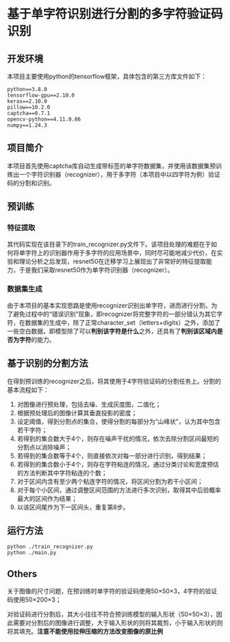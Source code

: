 # 基于单字符识别进行分割的多字符验证码识别

## 开发环境

本项目主要使用python的tensorflow框架，具体包含的第三方库文件如下：

```
python==3.8.0
tensorflow-gpu==2.10.0
keras==2.10.0
pillow==10.2.0
captcha==0.7.1
opencv-python==4.11.0.86
numpy==1.24.3
```

## 项目简介

本项目首先使用captcha库自动生成带标签的单字符数据集，并使用该数据集预训练出一个字符识别器（recognizer），用于多字符（本项目中以四字符为例）验证码的分割和识别。

## 预训练

### 特征提取

其代码实现在该目录下的train_recognizer.py文件下。该项目处理的难题在于如何将单字符上的识别器作用于多字符的应用场景中，同时尽可能地减少代价，在实验和理论分析之后发现，resnet50在迁移学习上展现出了非常好的特征提取能力，于是我们采取resnet50作为单字符识别器（recognizer）。

### 数据集生成

由于本项目的基本实现思路是使用recognizer识别出单字符，进而进行分割，为了避免过程中的“错误识别”现象，即recognizer将完整字符的一部分错认为其它字符，在数据集的生成中，除了正常character_set（letters+digits）之外，添加了一些空白数据，即模型除了可以**判别该字符是什么**之外，还具有了**判别该区域内是否为字符**的能力。

## 基于识别的分割方法

在得到预训练的recognizer之后，将其使用于4字符验证码的分割任务上。分割的基本流程如下：

1. 对图像进行预处理，包括去噪、生成灰度图，二值化；
2. 根据预处理后的图像计算其垂直投影的密度；
3. 设定阈值，得到分割点的集合，使得分割的每部分为“山峰状”，认为其中包含若干字符；
4. 若得到的集合数大于4个，则存在噪声干扰的情况，依次去除分割区间最短的分割点以消除噪声；
5. 若得到的集合数等于4个，则直接依次对每一部分进行识别，得到结果；
6. 若得到的集合数小于4个，则存在字符粘连的情况，通过分类讨论和宽度预估的方法判断其中字符粘连的个数；
7. 对于区间内含有至少两个粘连字符的情况，将区间分割为若干小区间；
8. 对于每个小区间，通过调整区间范围的方法进行多次识别，取得其中后验概率最大的区间作为结果；
9. 以该区间尾作为下一区间头，重复第8步。

## 运行方法

```
python ./train_recognizer.py
python ./main.py
```

## Others

关于图像的尺寸问题，在预训练时单字符的验证码使用50×50×3，4字符的验证码使用50×200×3；

对验证码进行分割后，其大小往往不符合预训练模型的输入形状（50×50×3），因此需要对分割后的图像进行调整，大于输入形状的则将其裁剪，小于输入形状的则将其填充。**注意不能使用拉伸压缩的方法改变图像的原比例**

